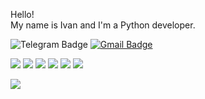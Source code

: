 <!---
AkuLinker/AkuLinker is a ✨ special ✨ repository because its `README.md` (this file) appears on your GitHub profile.
You can click the Preview link to take a look at your changes.
--->

Hello!  
My name is Ivan and I'm a Python developer.  
<div id="badges">
  <a https://t.me/akulinker">
    <img src="https://img.shields.io/badge/Telegram-blue?style=social&logo=telegram&logoColor=blue" alt="Telegram Badge"/>
  </a>
  <a href="mailto:Akulinker@gmail.com">
    <img src="https://img.shields.io/badge/Gmail-critical?style=social&logo=gmail&logoColor=critical" alt="Gmail Badge"/>
  </a>
</div>
  
  
![](https://img.shields.io/badge/PYTHON-blue)
![](https://img.shields.io/badge/Django-green)
![](https://img.shields.io/badge/-Flask-green)
![](https://img.shields.io/badge/FastAPI-green)
![](https://img.shields.io/badge/Scrapy-green)
![](https://img.shields.io/badge/-SQLAlchemy-green)


![](https://komarev.com/ghpvc/?username=AkuLinker)
